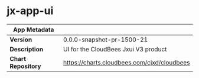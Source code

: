 # jx-app-ui

|App Metadata||
|---|---|
| **Version** | 0.0.0-snapshot-pr-1500-21 |
| **Description** | UI for the CloudBees Jxui V3 product |
| **Chart Repository** | https://charts.cloudbees.com/cjxd/cloudbees |
